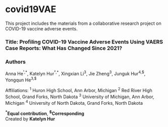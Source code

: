 # covid19VAE

This project includes the materials from a collaborative research project on COVID-19 vaccine adverse events. 

### Title: Profiling COVID-19 Vaccine Adverse Events Using VAERS Case Reports: What Has Changed Since 2021?
### Authors
Anna He<sup>¹,\*</sup>, Katelyn Hur<sup>²,\*</sup>, Xingxian Li<sup>3</sup>, Jie Zheng<sup>3</sup>, Junguk Hur<sup>4,\$</sup>, Yongqun He<sup>3,$</sup>

Affiliations:
<sup>1</sup> Huron High School, Ann Arbor, Michigan
<sup>2</sup>  Red River High School, Grand Forks, North Dakota
<sup>3</sup>  University of Michigan, Ann Arbor, Michigan
<sup>4</sup>  University of North Dakota, Grand Forks, North Dakota

**<sup>*</sup>Equal contribution**, **<sup>$</sup>Corresponding**<br>
Created by **Katelyn Hur**
